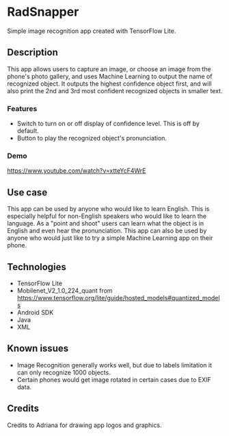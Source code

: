 # RadSnapper
Simple image recognition app created with TensorFlow Lite.

## Description
This app allows users to capture an image, or choose an image from the phone's photo gallery, and uses Machine Learning to output the name of recognized object. 
It outputs the highest confidence object first, and will also print the 2nd and 3rd most confident recognized objects in smaller text.

### Features
- Switch to turn on or off display of confidence level. This is off by default.
- Button to play the recognized object's pronunciation.

### Demo
https://www.youtube.com/watch?v=xtteYcF4WrE

## Use case
This app can be used by anyone who would like to learn English. 
This is especially helpful for non-English speakers who would like to learn the language.
As a "point and shoot" users can learn what the object is in English and even hear the pronunciation.
This app can also be used by anyone who would just like to try a simple Machine Learning app on their phone.

## Technologies
- TensorFlow Lite 
- Mobilenet_V2_1.0_224_quant from https://www.tensorflow.org/lite/guide/hosted_models#quantized_models
- Android SDK
- Java
- XML

## Known issues
- Image Recognition generally works well, but due to labels limitation it can only recognize 1000 objects.
- Certain phones would get image rotated in certain cases due to EXIF data.

## Credits
Credits to Adriana for drawing app logos and graphics.






